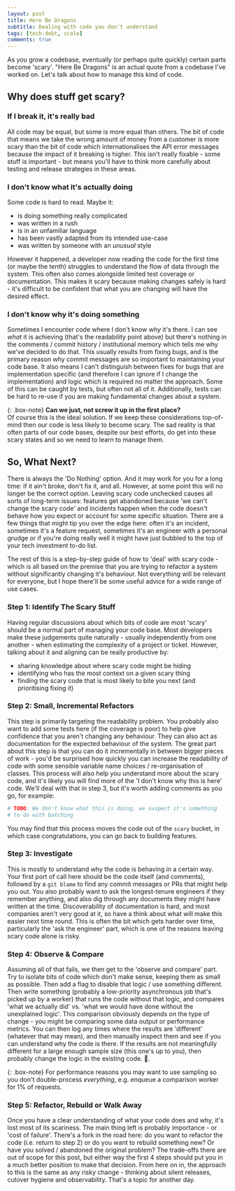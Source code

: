 ```yaml
---
layout: post
title: Here Be Dragons
subtitle: Dealing with code you don't understand
tags: [tech-debt, scale]
comments: true
---
```


As you grow a codebase, eventually (or perhaps quite quickly) certain parts become 'scary'.
"Here Be Dragons" is an actual quote from a codebase I've worked on. Let's talk about how to
manage this kind of code.

## Why does stuff get scary?

### If I break it, it's really bad

All code may be equal, but some is more equal than others.
The bit of code that means we take the wrong amount of money from a customer is more scary than the bit of code
which internationalises the API error messages because the impact of it breaking is higher.
This isn't really fixable - some stuff is important - but means you'll have to think more carefully
about testing and release strategies in these areas.

### I don't know what it's actually doing

Some code is hard to read. Maybe it:

* is doing something really complicated
* was written in a rush
* is in an unfamiliar language
* has been vastly adapted from its intended use-case
* was written by someone with an *unusual* style

However it happened, a developer now reading the code for the first time (or maybe the tenth) struggles to understand
the flow of data through the system. This often also comes alongside limited test coverage or documentation.
This makes it scary because making changes safely is hard - it's difficult to be confident that what you are
changing will have the desired effect.

### I don't know why it's doing something

Sometimes I encounter code where I don't know *why* it's there. I can see *what* it is achieving (that's the readability point
above) but there's nothing in the comments / commit history / institutional memory which tells me why we've decided to do that.
This usually results from fixing bugs, and is the primary reason why commit messages are so important to maintaining your code base.
It also means I can't distinguish between fixes for bugs that are implementation specific (and therefore I can ignore if I change the
implementation) and logic which is required no matter the approach. Some of this can be caught by tests, but often not all of it.
Additionally, tests can be hard to re-use if you are making fundamental changes about a system.

{: .box-note}
**Can we just, not screw it up in the first place?**<br>
Of course this is the ideal solution. If we keep these considerations top-of-mind then our code is less likely to become scary.
The sad reality is that often parts of our code bases, despite our best efforts, do get into these scary states and so we need to learn
to manage them.

## So, What Next?

There is always the 'Do Nothing' option. And it may work for you for a long time: if it ain't broke, don't fix it, and all.
However, at some point this will no longer be the correct option. Leaving scary code unchecked causes all
sorts of long-term issues: features get abandoned because 'we can't change the scary code' and incidents happen when the code doesn't
behave how you expect or account for some specific situation. There are a few things that might tip you over the edge here:
often it's an incident, sometimes it's a feature request, sometimes it's an engineer with a personal grudge or if you're doing
really well it might have just bubbled to the top of your tech investment to-do list. 

The rest of this is a step-by-step guide of how to 'deal' with scary code - which is all based on the premise that you are trying
to refactor a system without significantly changing it's behaviour. Not everything will be relevant for everyone, but I hope
there'll be some useful advice for a wide range of use cases.

### Step 1: Identify The Scary Stuff

Having regular discussions about which bits of code are most 'scary' should be a normal part of managing your code base.
Most developers make these judgements quite naturally - usually independently from one another - when estimating the
complexity of a project or ticket. However, talking about it and aligning can be really productive by:

* sharing knowledge about where scary code might be hiding
* identifying who has the most context on a given scary thing
* finding the scary code that is most likely to bite you next (and prioritising fixing it)

### Step 2: Small, Incremental Refactors

This step is primarily targeting the readability problem. You probably also want to add some tests here (if
the coverage is poor) to help give confidence that you aren't changing any behaviour. They can also act as documentation
for the expected behaviour of the system. The great part about this step is that you can do it incrementally in
between bigger pieces of work - you'd be surprised how quickly you can increase the readability of code with some
sensible variable name choices / re-organisation of classes. This process will also help you understand more about
the scary code, and it's likely you will find more of the 'I don't know why this is here' code. We'll deal with that
in step 3, but it's worth adding comments as you go, for example:

```ruby
# TODO: We don't know what this is doing, we suspect it's something
# to do with batching
```

You may find that this process moves the code out of the `scary` bucket, in which case congratulations, you can go back
to building features.

### Step 3: Investigate

This is mostly to understand why the code is behaving in a certain way. Your first port of call here should be the code itself
(and comments), followed by a `git blame` to find any commit messages or PRs that might help you out. You also probably want
to ask the longest-tenure engineers if they remember anything, and also dig through any documents they might have written at
the time. Discoverability of documentation is hard, and most companies aren't very good at it, so have a think about what will
make this easier next time round. This is often the bit which gets harder over time, particularly the 'ask the engineer' part,
which is one of the reasons leaving scary code alone is risky.

### Step 4: Observe & Compare

Assuming all of that fails, we then get to the 'observe and compare' part. Try to isolate bits of code which don't make sense,
keeping them as small as possible. Then add a flag to disable that logic / use something different. Then write something 
(probably a low-priority asynchronous job that's picked up by a worker) that runs the code without that logic, and compares
'what we actually did' vs. 'what we would have done without the unexplained logic'. This comparison obviously depends on the
type of change - you might be comparing some data output or performance metrics. You can then log any times where the results
are 'different' (whatever that may mean), and then manually inspect them and see if you can understand why the code is there.
If the results are not meaningfully different for a large enough sample size (this one's up to you), then probably change the
logic in the existing code. 🤷.

{: .box-note}
For performance reasons you may want to use sampling so you don't double-process *everything*, e.g. enqueue a comparison worker
for 1% of requests.

### Step 5: Refactor, Rebuild or Walk Away

Once you have a clear understanding of what your code does and why, it's lost most of its scariness. The main thing left
is probably importance - or 'cost of failure'. There's a fork in the road here: do you want to refactor the code (i.e.
return to step 2) or do you want to rebuild something new? Or have you solved / abandoned the original problem?
The trade-offs there are out of scope for this post, but either way the first 4 steps should put you in a much better
position to make that decision.
From here on in, the approach to this is the same as any risky change - thinking about silent releases, cutover hygiene and observability.
That's a topic for another day.
